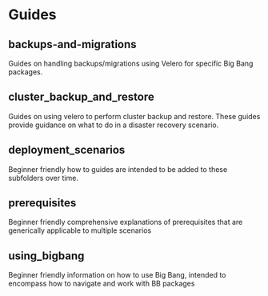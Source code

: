 # Guides

## backups-and-migrations

Guides on handling backups/migrations using Velero for specific Big Bang packages.

## cluster_backup_and_restore

Guides on using velero to perform cluster backup and restore. These guides provide guidance on what to do in a disaster recovery scenario.

## deployment_scenarios

Beginner friendly how to guides are intended to be added to these subfolders over time.

## prerequisites

Beginner friendly comprehensive explanations of prerequisites that are generically applicable to multiple scenarios

## using_bigbang

Beginner friendly information on how to use Big Bang, intended to encompass how to navigate and work with BB packages
